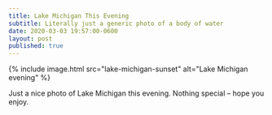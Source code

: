 ```yaml
---
title: Lake Michigan This Evening
subtitle: Literally just a generic photo of a body of water
date: 2020-03-03 19:57:00-0600 
layout: post
published: true
---
```


{% include image.html src="lake-michigan-sunset" alt="Lake Michigan evening" %}

Just a nice photo of Lake Michigan this evening. Nothing special – hope you enjoy.
